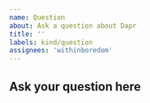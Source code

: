 ```yaml
---
name: Question 
about: Ask a question about Dapr 
title: ''
labels: kind/question 
assignees: 'withinboredom'
---
```


## Ask your question here
